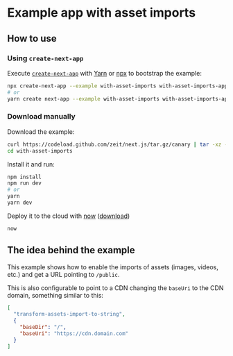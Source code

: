 # Example app with asset imports

## How to use

### Using `create-next-app`

Execute [`create-next-app`](https://github.com/segmentio/create-next-app) with [Yarn](https://yarnpkg.com/lang/en/docs/cli/create/) or [npx](https://github.com/zkat/npx#readme) to bootstrap the example:

```bash
npx create-next-app --example with-asset-imports with-asset-imports-app
# or
yarn create next-app --example with-asset-imports with-asset-imports-app
```

### Download manually

Download the example:

```bash
curl https://codeload.github.com/zeit/next.js/tar.gz/canary | tar -xz --strip=2 next.js-canary/examples/with-asset-imports
cd with-asset-imports
```

Install it and run:

```bash
npm install
npm run dev
# or
yarn
yarn dev
```

Deploy it to the cloud with [now](https://zeit.co/now) ([download](https://zeit.co/download))

```bash
now
```

## The idea behind the example

This example shows how to enable the imports of assets (images, videos, etc.) and get a URL pointing to `/public`.

This is also configurable to point to a CDN changing the `baseUri` to the CDN domain, something similar to this:

```json
[
  "transform-assets-import-to-string",
  {
    "baseDir": "/",
    "baseUri": "https://cdn.domain.com"
  }
]
```
